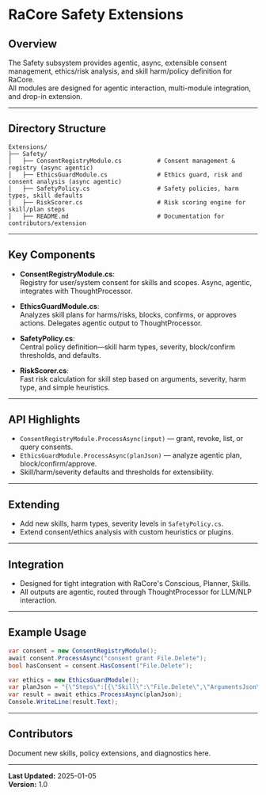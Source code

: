 # RaCore Safety Extensions

## Overview

The Safety subsystem provides agentic, async, extensible consent management, ethics/risk analysis, and skill harm/policy definition for RaCore.  
All modules are designed for agentic interaction, multi-module integration, and drop-in extension.

---

## Directory Structure

```
Extensions/
├── Safety/
│   ├── ConsentRegistryModule.cs          # Consent management & registry (async agentic)
│   ├── EthicsGuardModule.cs              # Ethics guard, risk and consent analysis (async agentic)
│   ├── SafetyPolicy.cs                   # Safety policies, harm types, skill defaults
│   ├── RiskScorer.cs                     # Risk scoring engine for skill/plan steps
│   ├── README.md                         # Documentation for contributors/extension
```

---

## Key Components

- **ConsentRegistryModule.cs**:  
  Registry for user/system consent for skills and scopes. Async, agentic, integrates with ThoughtProcessor.

- **EthicsGuardModule.cs**:  
  Analyzes skill plans for harms/risks, blocks, confirms, or approves actions. Delegates agentic output to ThoughtProcessor.

- **SafetyPolicy.cs**:  
  Central policy definition—skill harm types, severity, block/confirm thresholds, and defaults.

- **RiskScorer.cs**:  
  Fast risk calculation for skill step based on arguments, severity, harm type, and simple heuristics.

---

## API Highlights

- `ConsentRegistryModule.ProcessAsync(input)` — grant, revoke, list, or query consents.
- `EthicsGuardModule.ProcessAsync(planJson)` — analyze agentic plan, block/confirm/approve.
- Skill/harm/severity defaults and thresholds for extensibility.

---

## Extending

- Add new skills, harm types, severity levels in `SafetyPolicy.cs`.
- Extend consent/ethics analysis with custom heuristics or plugins.

---

## Integration

- Designed for tight integration with RaCore's Conscious, Planner, Skills.
- All outputs are agentic, routed through ThoughtProcessor for LLM/NLP interaction.

---

## Example Usage

```csharp
var consent = new ConsentRegistryModule();
await consent.ProcessAsync("consent grant File.Delete");
bool hasConsent = consent.HasConsent("File.Delete");

var ethics = new EthicsGuardModule();
var planJson = "{\"Steps\":[{\"Skill\":\"File.Delete\",\"ArgumentsJson\":\"{\\\"action\\\":\\\"delete\\\"}\"}]}";
var result = await ethics.ProcessAsync(planJson);
Console.WriteLine(result.Text);
```

---

## Contributors

Document new skills, policy extensions, and diagnostics here.

---

**Last Updated:** 2025-01-05  
**Version:** 1.0
